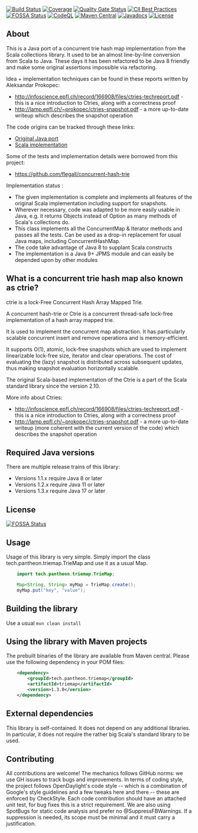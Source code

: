 [![Build Status](https://github.com/PANTHEONtech/triemap/actions/workflows/maven.yml/badge.svg?event=push)](https://github.com/PANTHEONtech/triemap/actions/workflows/maven.yml)
[![Coverage](https://sonarcloud.io/api/project_badges/measure?project=PANTHEONtech_triemap&metric=coverage)](https://sonarcloud.io/summary/new_code?id=PANTHEONtech_triemap)
[![Quality Gate Status](https://sonarcloud.io/api/project_badges/measure?project=PANTHEONtech_triemap&metric=alert_status)](https://sonarcloud.io/summary/new_code?id=PANTHEONtech_triemap)
[![CII Best Practices](https://bestpractices.coreinfrastructure.org/projects/2172/badge)](https://bestpractices.coreinfrastructure.org/projects/2172)
[![FOSSA Status](https://app.fossa.io/api/projects/git%2Bgithub.com%2FPantheonTechnologies%2Ftriemap.svg?type=shield)](https://app.fossa.io/projects/git%2Bgithub.com%2FPantheonTechnologies%2Ftriemap?ref=badge_shield)
[![CodeQL](https://github.com/PANTHEONtech/triemap/actions/workflows/codeql.yml/badge.svg?event=push)](https://github.com/PANTHEONtech/triemap/actions/workflows/codeql.yml)
[![Maven Central](https://maven-badges.herokuapp.com/maven-central/tech.pantheon.triemap/triemap/badge.svg)](https://maven-badges.herokuapp.com/maven-central/tech.pantheon.triemap/triemap)
[![Javadocs](https://www.javadoc.io/badge/tech.pantheon.triemap/triemap.svg)](https://www.javadoc.io/doc/tech.pantheon.triemap/triemap)
[![License](https://img.shields.io/badge/License-Apache%202.0-blue.svg)](https://opensource.org/licenses/Apache-2.0)

## About
This is a Java port of a concurrent trie hash map implementation from the Scala collections library. It used to be an almost line-by-line 
conversion from Scala to Java. These days it has been refactored to be Java 8 friendly and make some original assertions impossible via
refactoring.

Idea + implementation techniques can be found in these reports written by Aleksandar Prokopec:
   * http://infoscience.epfl.ch/record/166908/files/ctries-techreport.pdf - this is a nice introduction to Ctries, along with a correctness proof
   * http://lamp.epfl.ch/~prokopec/ctries-snapshot.pdf - a more up-to-date writeup which describes the snapshot operation

The code origins can be tracked through these links:
   *   [Original Java port](https://github.com/romix/java-concurrent-hash-trie-map)
   *   [Scala implementation](https://github.com/scala/scala/blob/930c85d6c96507d798d1847ea078eebf93dc0acb/src/library/scala/collection/concurrent/TrieMap.scala)

Some of the tests and implementation details were borrowed from this project:
   *  https://github.com/flegall/concurrent-hash-trie

Implementation status : 
   *   The given implementation is complete and implements all features of the original Scala implementation including support for 
       snapshots.
   *   Wherever necessary, code was adapted to be more easily usable in Java, e.g. it returns Objects instead of Option<V> as 
       many methods of Scala's collections do.
   *   This class implements all the ConcurrentMap & Iterator methods and passes all the tests. Can be used as a drop-in replacement
       for usual Java maps, including ConcurrentHashMap.
   *   The code take advantage of Java 8 to supplant Scala constructs
   *   The implementation is a Java 9+ JPMS module and can easily be depended upon by other modules


## What is a concurrent trie hash map also known as ctrie?
ctrie is a lock-Free Concurrent Hash Array Mapped Trie.

A concurrent hash-trie or Ctrie is a concurrent thread-safe lock-free implementation of a hash array mapped trie.
 
It is used to implement the concurrent map abstraction. It has particularly scalable concurrent insert and remove operations 
and is memory-efficient. 

It supports O(1), atomic, lock-free snapshots which are used to implement linearizable lock-free size, iterator and clear operations. 
The cost of evaluating the (lazy) snapshot is distributed across subsequent updates, thus making snapshot evaluation horizontally scalable.

The original Scala-based implementation of the Ctrie is a part of the Scala standard library since the version 2.10.

More info about Ctries:

- http://infoscience.epfl.ch/record/166908/files/ctries-techreport.pdf - this is a nice introduction to Ctries, along with a correctness proof
- http://lamp.epfl.ch/~prokopec/ctries-snapshot.pdf - a more up-to-date writeup (more coherent with the current version of the code) which describes the snapshot operation

## Required Java versions
There are multiple release trains of this library:
   * Versions 1.1.x require Java 8 or later
   * Versions 1.2.x require Java 11 or later
   * Versions 1.3.x require Java 17 or later

## License
[![FOSSA Status](https://app.fossa.io/api/projects/git%2Bgithub.com%2FPantheonTechnologies%2Ftriemap.svg?type=large)](https://app.fossa.io/projects/git%2Bgithub.com%2FPantheonTechnologies%2Ftriemap?ref=badge_large)


## Usage
Usage of this library is very simple. Simply import the class tech.pantheon.triemap.TrieMap and use it as a usual Map.

```java
    import tech.pantheon.triemap.TrieMap;

    Map<String, String> myMap = TrieMap.create();
    myMap.put("key", "value");
```

## Building the library

Use a usual `mvn clean install`

## Using the library with Maven projects
The prebuilt binaries of the library are available from Maven central. Please use the following dependency in your POM files:

```xml
    <dependency>
        <groupId>tech.pantheon.triemap</groupId>
        <artifactId>triemap</artifactId>
        <version>1.3.0</version>
    </dependency>
```

## External dependencies
This library is self-contained. It does not depend on any additional libraries. In particular, it does not require the rather big Scala's 
standard library to be used.


## Contributing
All contributions are welcome! The mechanics follows GitHub norms: we use GH issues to track bugs and improvements. In terms of coding style,
the project follows OpenDaylight's code style -- which is a combination of Google's style guidelines and a few tweaks here and there -- these
are enforced by CheckStyle. Each code contribution should have an attached unit test, for bug fixes this is a strict requirement.
We are also using SpotBugs for static code analysis and prefer no @SuppressFBWarnings. If a suppression is needed, its scope must be minimal
and it must carry a justification.
